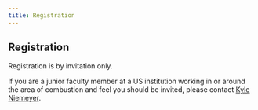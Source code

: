 ```yaml
---
title: Registration
---
```


## Registration

Registration is by invitation only.

If you are a junior faculty member at a US institution working in or around the area of combustion and feel you should be invited, please contact [Kyle Niemeyer](mailto:kyle.niemeyer@oregonstate.edu).
